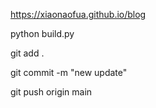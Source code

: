 https://xiaonaofua.github.io/blog

python build.py

git add .

git commit -m "new update"

git push origin main
